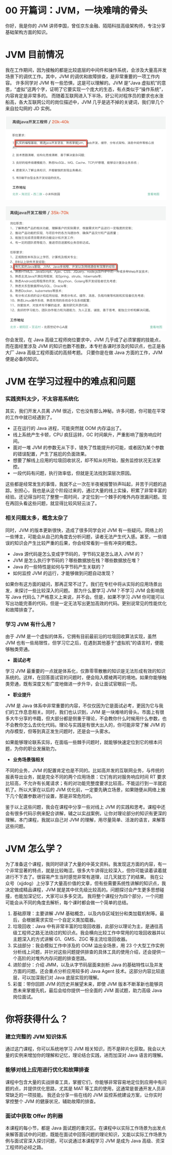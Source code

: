 00 开篇词：JVM，一块难啃的骨头
==================

你好，我是你的 JVM 讲师李国，曾任京东金融、陌陌科技高级架构师，专注分享基础架构方面的知识。

JVM 目前情况
========

我在工作期间，因为接触的都是比较底层的中间件和操作系统，会涉及大量高并发场景下的调优工作。其中，JVM 的调优和故障排查，是非常重要的一项工作内容。 许多同学对 JVM 有一些恐惧，这是可以理解的。JVM 是“Java 虚拟机”的意思，“虚拟”这两个字，证明了它要实现一个庞大的生态，有点类似于“操作系统”，内容肯定是非常多的。 而随着互联网进入下半场，好公司对程序员的要求也水涨船高，各大互联网公司的岗位描述中，JVM 几乎是逃不掉的关键词，我们举几个来自拉勾网的 JD 实例。

![img](assets/Cgq2xl4UHbaAbQpRAAFwYhjKGfI605.png)

![img](assets/CgpOIF4UHbaAY95gAANKbhNC55A721.png)

你会发现，在 Java 高级工程师岗位要求中，JVM 几乎成了必须掌握的技能点，而在面经里涉及 JVM 的知识也数不胜数，本专栏各课时涉及的知识点，也正是各大厂 Java 高级工程师面试的高频考题。 只要你是在做 Java 方面的工作，JVM 便是必备的知识。

JVM 在学习过程中的难点和问题
================

### 实践资料太少，不太容易系统化

其实，我们开发人员离 JVM 很近，它也没有那么神秘。许多问题，你可能在平常的工作中就已经遇到了。

* 正在运行的 Java 进程，可能突然就 OOM 内存溢出了。
* 线上系统产生卡顿，CPU 疯狂运转，GC 时间飙升，严重影响了服务响应时间。
* 面对一堆 JVM 的参数无从下手，错失了性能提升的可能，或者因为某个参数的错误配置，产生了尴尬的负面效果。
* 想要了解线上应用的垃圾回收状况，却不知从何开始，服务监控状况无法掌控。
* 一段代码有问题，执行效率低，但就是无法找到深层次原因。

这些都是经常发生的事情，我就不止一次在半夜被报警铃声叫起，并苦于问题的追踪。别担心，我也是从这个阶段过来的，通过大量的线上实操，积累了非常丰富的经验。还记得当时花了整整一周时间，才定位到一个棘手的堆外内存泄漏问题。现在再回头看这些问题，就显得比较风轻云淡了。

### 相关问题太多，概念太杂了

同时，JVM 的版本更新很快，造成了很多同学会对 JVM 有一些疑问。网络上的一些博主，可能会从自己的角度去分析问题，读者无法产生代入感。甚至，一些错误的知识会产生比较严重的后果，你会经常看到一些有冲突的概念。

* Java 源代码是怎么变成字节码的，字节码又是怎么进入 JVM 的？
* JVM 是怎么执行字节码的？哪些数据放在栈？哪些数据放在堆？
* Java 的一些特性是如何与字节码产生关联的？
* 如何监控 JVM 的运行，才能够做到问题自动发现？

如果你有这方面的疑问，那再正常不过了。我们在专栏中将从实际的应用场景出发，来探讨一些比较深入的问题。 那为什么要学习 JVM？不学习 JVM 会影响我写 Java 代码么？严格意义上来说，并不会。但是，如果不学习 JVM 你可能可以写出功能完善的代码，但是一定无法写出更加高效的代码。更别说常见的性能优化和故障排查了。

### 学习 JVM 有什么用？

由于 JVM 是一个虚拟的体系，它拥有目前最前沿的垃圾回收算法实现，虽然 JVM 也有一些局限性，但学习它之后，在遇到其他基于“虚拟机”的语言时，便能够触类旁通。

* **面试必考**

学习 JVM 最重要的一点就是体系化，仅靠零零散散的知识是无法形成有效的知识系统的。这样，在回答面试官的问题时，便会陷入模棱两可的境地。如果你能够触类旁通，既有深度又有广度地做进一步升华，会让面试官眼前一亮。

* **职业提升**

JVM 是 Java 体系中非常重要的内容，不仅仅因为它是面试必考，更因为它与我们的工作息息相关。同时，我们也认识到，JVM 是一块难啃的骨头。市面上有很多大牛分享的书籍，但大部分都是侧重于理论，不会教你什么时候用什么参数，也不会教你怎么去优化代码。理论与实践是有很大出入的，你可能非常了解 JVM 的内存模型，但等到真正发生问题时，还是会一头雾水。

如果能够理论联系实际，在面临一些棘手问题时，就能够快速定位到它的根本问题，为你的职业发展助力。

* **业务场景强相关**

不同的业务，JVM 的配置肯定也是不同的。比如高并发的互联网业务，与传统的报表导出业务，就是完全不同的两个应用场景：它们有的对服务响应时间 RT 要求比较高，不允许有长尾请求；有的对功能完整度要求比较高，不能运行到一半就宕机了。所以大家在以后的 JVM 优化前，一定要先确立场景，如果随便从网络上搬下几个配置参数进行设置，那是非常危险的。

鉴于以上这些问题，我会在课程中分享一些对线上 JVM 的实践和思考。课程中还会有很多代码示例来配合讲解，辅之以实战案例，让你对理论部分的知识有更深的理解。本门课程，我就以自己对 JVM 的理解，用尽量简单、活泼的语言，来解答这些问题。

JVM 怎么学？
========

为了准备这个课程，我同时研读了大量的中英文资料。我发现这方面的内容，有一个非常显著的特点，就是比较晦涩。很多大牛讲得比较深入，但你可能读着读着就进行不下去了。很容易产生当时感觉非常有道理，过几天就忘了的结果。 我在公众号（xjjdog）上分享了大量高价值的文章，但有些需要系统性讲解的知识点，我决定做成精品课程，JVM 就是其中优先级比较高的。问题探讨会产生更多思想碰撞，也能加深记忆，大家可以多多交流。 我将整个课程分为四个部分，一个问题可能会从不同的角度去解析，每个课时都会做一个简单的总结。

1. 基础原理：主要讲解 JVM 基础概念，以及内存区域划分和类加载机制等。最后，会根据需求实现一个自定义类加载器。
2. 垃圾回收：Java 中有非常丰富的垃圾回收器，此部分以理论为主，是通往高级工程师之路无法绕过的知识点。我会横向比较工作中常用的垃圾回收器并以主题深入的方式讲解 G1、GMS、ZGC 等主流垃圾回收器。
3. 实战部分：我会模拟工作中涉及的 OOM 溢出全场景，用 23 个大型工作实例分析线上问题，并针对这些问题提供排查的具体工具的使用介绍，还会提供一个高阶的对堆外内存问题的排查思路。
4. 进阶部分：介绍 JMM，以及从字节码层面来剖析 Java 的基础特性以及并发方面的问题。还会重点分析应用较多的 Java Agent 技术。这部分内容比较底层，可以加深我们对 Java 底层实现的理解。
5. 彩蛋：带你回顾 JVM 的历史并展望未来，即使 JVM 版本不断革新也能够洞悉未来掌握先机，最后会给你提供一份全面的 JVM 面试题，助力高级 Java 岗位面试。

你将获得什么？
=======

### 建立完整的 JVM 知识体系

通过这门课程，你可以系统地学习 JVM 相关知识，而不是碎片化获取。我会以大量的实例来增加你的理解和记忆，理论结合实践，进而加深对 Java 语言的理解。

### 能够对线上应用进行优化和故障排查

课程中包含大量的实战排查工具，掌握它们，你能够非常容易地定位到应用中有问题的点，并提供优化思路，尤其是 MAT 等工具的使用，这通常是普通开发人员非常缺乏的一项技能。 我还会分享一些在线的 JVM 监控系统建设方案，让你实时掌控整个 JVM 的健康状况，辅助故障的排查。

### 面试中获取 Offer 的利器

本课程的每小节，都是 Java 面试题的重灾区。在课程中以实际工作场景为出发点来解答面试中的问题，既能在面试中回答问题的理论知识，又能以实际工作场景为例与面试官深入探讨问题，可以说通过本课程学习 JVM 是成为 Java 高级、资深工程师的必经之路。
